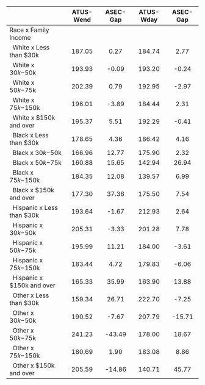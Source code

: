 
|                      |    ATUS-Wend |     ASEC-Gap |    ATUS-Wday |     ASEC-Gap |
| -------------------- | :----------: | :----------: | :----------: | :----------: |
| Race x Family Income |              |              |              |              |
| &nbsp;&nbsp;White x Less than $30k |       187.05 |         0.27 |       184.74 |         2.77 |
| &nbsp;&nbsp;White x $30k-$50k |       193.93 |        -0.09 |       193.20 |        -0.24 |
| &nbsp;&nbsp;White x $50k-$75k |       202.39 |         0.79 |       192.95 |        -2.97 |
| &nbsp;&nbsp;White x $75k-$150k |       196.01 |        -3.89 |       184.44 |         2.31 |
| &nbsp;&nbsp;White x $150k and over |       195.37 |         5.51 |       192.29 |        -0.41 |
| &nbsp;&nbsp;Black x Less than $30k |       178.65 |         4.36 |       186.42 |         4.16 |
| &nbsp;&nbsp;Black x $30k-$50k |       166.96 |        12.77 |       175.90 |         2.32 |
| &nbsp;&nbsp;Black x $50k-$75k |       160.88 |        15.65 |       142.94 |        26.94 |
| &nbsp;&nbsp;Black x $75k-$150k |       184.35 |        12.08 |       139.57 |         6.99 |
| &nbsp;&nbsp;Black x $150k and over |       177.30 |        37.36 |       175.50 |         7.54 |
| &nbsp;&nbsp;Hispanic x Less than $30k |       193.64 |        -1.67 |       212.93 |         2.64 |
| &nbsp;&nbsp;Hispanic x $30k-$50k |       205.31 |        -3.33 |       201.28 |         7.78 |
| &nbsp;&nbsp;Hispanic x $50k-$75k |       195.99 |        11.21 |       184.00 |        -3.61 |
| &nbsp;&nbsp;Hispanic x $75k-$150k |       183.44 |         4.72 |       179.83 |        -6.06 |
| &nbsp;&nbsp;Hispanic x $150k and over |       165.33 |        35.99 |       163.90 |        13.88 |
| &nbsp;&nbsp;Other x Less than $30k |       159.34 |        26.71 |       222.70 |        -7.25 |
| &nbsp;&nbsp;Other x $30k-$50k |       190.52 |        -7.67 |       207.79 |       -15.71 |
| &nbsp;&nbsp;Other x $50k-$75k |       241.23 |       -43.49 |       178.00 |        18.67 |
| &nbsp;&nbsp;Other x $75k-$150k |       180.69 |         1.90 |       183.08 |         8.86 |
| &nbsp;&nbsp;Other x $150k and over |       205.59 |       -14.86 |       140.71 |        45.77 |

